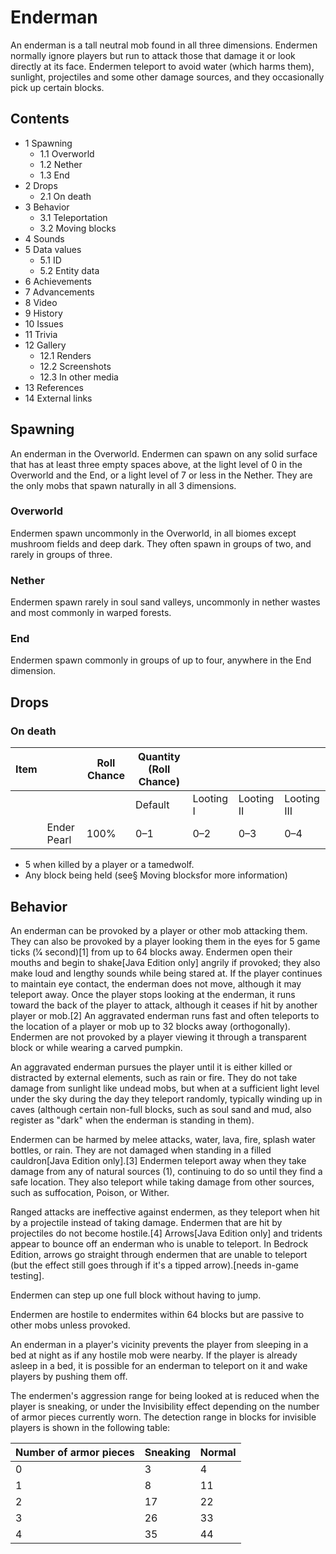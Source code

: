 # Enderman
An enderman is a tall neutral mob found in all three dimensions. Endermen normally ignore players but run to attack those that damage it or look directly at its face. Endermen teleport to avoid water (which harms them), sunlight, projectiles and some other damage sources, and they occasionally pick up certain blocks.

## Contents
- 1 Spawning
	- 1.1 Overworld
	- 1.2 Nether
	- 1.3 End
- 2 Drops
	- 2.1 On death
- 3 Behavior
	- 3.1 Teleportation
	- 3.2 Moving blocks
- 4 Sounds
- 5 Data values
	- 5.1 ID
	- 5.2 Entity data
- 6 Achievements
- 7 Advancements
- 8 Video
- 9 History
- 10 Issues
- 11 Trivia
- 12 Gallery
	- 12.1 Renders
	- 12.2 Screenshots
	- 12.3 In other media
- 13 References
- 14 External links

## Spawning
An enderman in the Overworld.
Endermen can spawn on any solid surface that has at least three empty spaces above, at the light level of 0 in the Overworld and the End, or a light level of 7  or less in the Nether. They are the only mobs that spawn naturally in all 3 dimensions.

### Overworld
Endermen spawn uncommonly in the Overworld, in all biomes except mushroom fields and deep dark. They often spawn in groups of two, and rarely in groups of three.

### Nether
Endermen spawn rarely in soul sand valleys, uncommonly in nether wastes and most commonly in warped forests.

### End
Endermen spawn commonly in groups of up to four, anywhere in the End dimension.

## Drops
### On death
| Item |             | Roll Chance | Quantity (Roll Chance) |           |            |             |
|------|-------------|-------------|------------------------|-----------|------------|-------------|
|      |             |             | Default                | Looting I | Looting II | Looting III |
|      | Ender Pearl | 100%        | 0–1                    | 0–2       | 0–3        | 0–4         |

- 5 when killed by a player or a tamedwolf.
- Any block being held (see§ Moving blocksfor more information)

## Behavior
An enderman can be provoked by a player or other mob attacking them. They can also be provoked by a player looking them in the eyes for 5 game ticks (1⁄4 second)[1] from up to 64 blocks away. Endermen open their mouths and begin to shake‌[Java Edition  only] angrily if provoked; they also make loud and lengthy sounds while being stared at. If the player continues to maintain eye contact, the enderman does not move, although it may teleport away. Once the player stops looking at the enderman, it runs toward the back of the player to attack, although it ceases if hit by another player or mob.[2] An aggravated enderman runs fast and often teleports to the location of a player or mob up to 32 blocks away (orthogonally). Endermen are not provoked by a player viewing it through a transparent block or while wearing a carved pumpkin.

An aggravated enderman pursues the player until it is either killed or distracted by external elements, such as rain or fire. They do not take damage from sunlight like undead mobs, but when at a sufficient light level under the sky during the day they teleport randomly, typically winding up in caves (although certain non-full blocks, such as soul sand and mud, also register as "dark" when the enderman is standing in them).

Endermen can be harmed by melee attacks, water, lava, fire, splash water bottles, or rain. They are not damaged when standing in a filled cauldron‌[Java Edition  only].[3] Endermen teleport away when they take damage from any of natural sources (1), continuing to do so until they find a safe location. They also teleport while taking damage from other sources, such as suffocation, Poison, or Wither. 

Ranged attacks are ineffective against endermen, as they teleport when hit by a projectile instead of taking damage. Endermen that are hit by projectiles do not become hostile.[4] Arrows‌[Java Edition  only] and tridents appear to bounce off an enderman who is unable to teleport. In Bedrock Edition, arrows go straight through endermen that are unable to teleport (but the effect still goes through if it's a tipped arrow).[needs in-game testing]. 

Endermen can step up one full block without having to jump.

Endermen are hostile to endermites within 64 blocks but are passive to other mobs unless provoked.

An enderman in a player's vicinity prevents the player from sleeping in a bed at night as if any hostile mob were nearby. If the player is already asleep in a bed, it is possible for an enderman to teleport on it and wake players by pushing them off.

The endermen's aggression range for being looked at is reduced when the player is sneaking, or under the Invisibility effect depending on the number of armor pieces currently worn. The detection range in blocks for invisible players is shown in the following table:

| Number of armor pieces | Sneaking | Normal |
|------------------------|----------|--------|
| 0                      | 3        | 4      |
| 1                      | 8        | 11     |
| 2                      | 17       | 22     |
| 3                      | 26       | 33     |
| 4                      | 35       | 44     |

